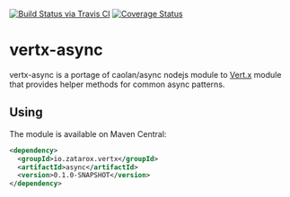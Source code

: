 [![Build Status via Travis CI](https://travis-ci.org/gchauvet/vertx-async.svg?branch=master)](https://travis-ci.org/gchauvet/vertx-async)
[![Coverage Status](https://coveralls.io/repos/gchauvet/vertx-async/badge.svg?branch=master)](https://coveralls.io/r/gchauvet/vertx-async?branch=master)

# vertx-async

vertx-async is a portage of caolan/async nodejs module to [Vert.x](http://vertx.io/) module that provides helper methods for common async patterns.

## Using

The module is available on Maven Central:

``` xml
<dependency>
  <groupId>io.zatarox.vertx</groupId>
  <artifactId>async</artifactId>
  <version>0.1.0-SNAPSHOT</version>
</dependency>
```
